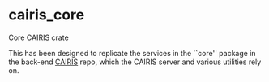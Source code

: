# cairis_core
Core CAIRIS crate

This has been designed to replicate the services in the ``core'' package in the back-end [CAIRIS](https://github.com/cairis-platform/cairis) repo, which the CAIRIS server and various utilities rely on.
